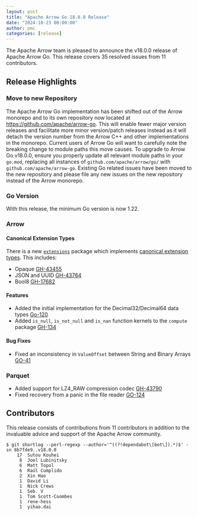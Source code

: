 ```yaml
---
layout: post
title: "Apache Arrow Go 18.0.0 Release"
date: "2024-10-23 00:00:00"
author: pmc
categories: [release]
---
```

<!--
{% comment %}
Licensed to the Apache Software Foundation (ASF) under one or more
contributor license agreements.  See the NOTICE file distributed with
this work for additional information regarding copyright ownership.
The ASF licenses this file to you under the Apache License, Version 2.0
(the "License"); you may not use this file except in compliance with
the License.  You may obtain a copy of the License at

http://www.apache.org/licenses/LICENSE-2.0

Unless required by applicable law or agreed to in writing, software
distributed under the License is distributed on an "AS IS" BASIS,
WITHOUT WARRANTIES OR CONDITIONS OF ANY KIND, either express or implied.
See the License for the specific language governing permissions and
limitations under the License.
{% endcomment %}
-->

The Apache Arrow team is pleased to announce the v18.0.0 release of
Apache Arrow Go. This release covers 35 resolved issues from
11 contributors.

## Release Highlights

### Move to new Repository

The Apache Arrow Go implementation has been shifted out of the Arrow monorepo and to its
own repository now located at https://github.com/apache/arrow-go. This will enable fewer
major version releases and facilitate more minor version/patch releases instead as it will
detach the version number from the Arrow C++ and other implementations in the monorepo.
Current users of Arrow Go will want to carefully note the breaking change to module paths this move causes. To upgrade to Arrow Go v18.0.0, ensure you properly update all relevant module paths in your `go.mod`, replacing all instances of `github.com/apache/arrow/go/` with `github.com/apache/arrow-go`.
Existing Go related issues have been moved to the new repository and please file any new
issues on the new repository instead of the Arrow monorepo.

### Go Version

With this release, the minimum Go version is now 1.22.

### Arrow

#### Canonical Extension Types

There is a new [`extensions`](https://pkg.go.dev/github.com/apache/arrow-go/v18@v18.0.0/arrow/extensions) package 
which implements [canonical extension types](https://arrow.apache.org/docs/format/CanonicalExtensions.html). This
includes:

* Opaque [GH-43455](https://github.com/apache/arrow/issues/43455)
* JSON and UUID [GH-43764](https://github.com/apache/arrow/issues/43764)
* Bool8 [GH-17682](https://github.com/apache/arrow/issues/17682)

#### Features

* Added the initial implementation for the Decimal32/Decimal64 data types [Go-120](https://github.com/apache/arrow-go/issues/120)
* Added `is_null`, `is_not_null` and `is_nan` function kernels to the `compute` package [GH-134](https://github.com/apache/arrow-go/issues/134)

#### Bug Fixes

* Fixed an inconsistency in `ValueOffset` between String and Binary Arrays [GO-41](https://github.com/apache/arrow-go/issues/41)

### Parquet

* Added support for LZ4_RAW compression codec [GH-43790](https://github.com/apache/arrow/issues/43790)
* Fixed recovery from a panic in the file reader [GO-124](https://github.com/apache/arrow-go/pull/124)

## Contributors

This release consists of contributions from 11 contributors in addition to the
invaluable advice and support of the Apache Arrow community.

```console
$ git shortlog --perl-regexp --author='^((?!dependabot\[bot\]).*)$' -sn 8b7fde9..v18.0.0
    17	Sutou Kouhei
     8	Joel Lubinitsky
     6	Matt Topol
     6	Raúl Cumplido
     2	Xin Hao
     1	David Li
     1	Nick Crews
     1	Seb. V
     1	Tom Scott-Coombes
     1	rene-hess
     1	yihao.dai
```